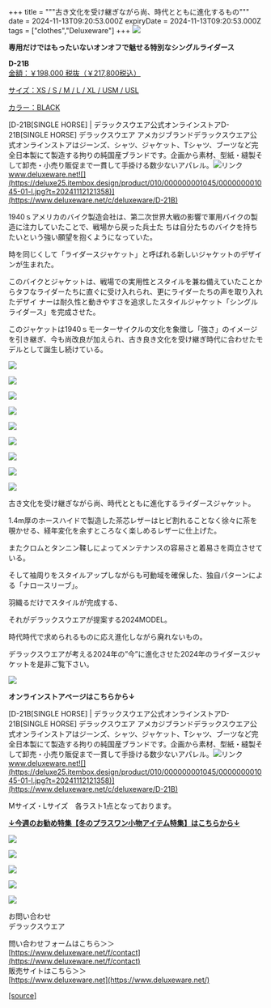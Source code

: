 +++
title = """古き文化を受け継ぎながら尚、時代とともに進化するもの"""
date = 2024-11-13T09:20:53.000Z
expiryDate = 2024-11-13T09:20:53.000Z
tags = ["clothes","Deluxeware"]
+++
[![](https://stat.ameba.jp/user_images/20241113/17/deluxeware/7b/d8/j/o0800120015509575144.jpg)](https://stat.ameba.jp/user_images/20241113/17/deluxeware/7b/d8/j/o0800120015509575144.jpg)

**専用だけではもったいないオンオフで魅せる特別なシングルライダース**

**D-21B**  
[金額：￥198,000 税抜（￥217,800税込）](https://www.deluxeware.net/c/deluxeware/D-21B)

[サイズ：XS / S / M / L / XL / USM / USL](https://www.deluxeware.net/c/deluxeware/D-21B)

[カラー：BLACK](https://www.deluxeware.net/c/deluxeware/D-21B)

[D-21B\[SINGLE HORSE\] | デラックスウエア公式オンラインストアD-21B\[SINGLE HORSE\] デラックスウエア アメカジブランドデラックスウエア公式オンラインストアはジーンズ、シャツ、ジャケット、Tシャツ、ブーツなど完全日本製にて製造する拘りの純国産ブランドです。企画から素材、型紙・縫製そして卸売・小売り販促まで一貫して手掛ける数少ないアパレル。![リンク](https://c.stat100.ameba.jp/ameblo/symbols/v3.20.0/svg/gray/editor_link.svg)www.deluxeware.net![](https://deluxe25.itembox.design/product/010/000000001045/000000001045-01-l.jpg?t=20241112121358)](https://www.deluxeware.net/c/deluxeware/D-21B)

1940ｓアメリカのバイク製造会社は、第二次世界大戦の影響で軍用バイクの製造に注力していたことで、戦場から戻った兵士た ちは自分たちのバイクを持ちたいという強い願望を抱くようになっていた。

時を同じくして「ライダースジャケット」と呼ばれる新しいジャケットのデザインが生まれた。

このバイクとジャケットは、戦場での実用性とスタイルを兼ね備えていたことからタフなライダーたちに直ぐに受け入れられ、更にライダーたちの声を取り入れたデザイ ナーは耐久性と動きやすさを追求したスタイルジャケット「シングルライダース」を完成させた。

このジャケットは1940ｓモーターサイクルの文化を象徴し「強さ」のイメージを引き継ぎ、今も尚改良が加えられ、古き良き文化を受け継ぎ時代に合わせたモデルとして誕生し続けている。

[![](https://stat.ameba.jp/user_images/20241113/17/deluxeware/00/87/j/o0800120015509579914.jpg)](https://stat.ameba.jp/user_images/20241113/17/deluxeware/00/87/j/o0800120015509579914.jpg)

[![](https://stat.ameba.jp/user_images/20241113/17/deluxeware/cc/7c/j/o0800120015509575148.jpg)](https://stat.ameba.jp/user_images/20241113/17/deluxeware/cc/7c/j/o0800120015509575148.jpg)

[![](https://stat.ameba.jp/user_images/20241113/17/deluxeware/5d/16/j/o0800120015509575149.jpg)](https://stat.ameba.jp/user_images/20241113/17/deluxeware/5d/16/j/o0800120015509575149.jpg)

[![](https://stat.ameba.jp/user_images/20241113/17/deluxeware/af/3f/j/o0800120015509575159.jpg)](https://stat.ameba.jp/user_images/20241113/17/deluxeware/af/3f/j/o0800120015509575159.jpg)

[![](https://stat.ameba.jp/user_images/20241113/17/deluxeware/15/66/j/o0800120015509575153.jpg)](https://stat.ameba.jp/user_images/20241113/17/deluxeware/15/66/j/o0800120015509575153.jpg)

[![](https://stat.ameba.jp/user_images/20241113/17/deluxeware/05/69/j/o0800120015509575157.jpg)](https://stat.ameba.jp/user_images/20241113/17/deluxeware/05/69/j/o0800120015509575157.jpg)

[![](https://stat.ameba.jp/user_images/20241113/17/deluxeware/54/c1/j/o0800120015509575162.jpg)](https://stat.ameba.jp/user_images/20241113/17/deluxeware/54/c1/j/o0800120015509575162.jpg)

[![](https://stat.ameba.jp/user_images/20241113/17/deluxeware/ff/59/j/o0800120015509575165.jpg)](https://stat.ameba.jp/user_images/20241113/17/deluxeware/ff/59/j/o0800120015509575165.jpg)

[![](https://stat.ameba.jp/user_images/20241106/09/deluxeware/b1/f4/j/o0800120015506741594.jpg)](https://stat.ameba.jp/user_images/20241106/09/deluxeware/b1/f4/j/o0800120015506741594.jpg)

古き文化を受け継ぎながら尚、時代とともに進化するライダースジャケット。

1.4m厚のホースハイドで製造した茶芯レザーはヒビ割れることなく徐々に茶を覗かせる、経年変化を余すところなく楽しめるレザーに仕上げた。

またクロムとタンニン鞣しによってメンテナンスの容易さと着易さを両立させている。

そして袖周りをスタイルアップしながらも可動域を確保した、独自パターンによる「ナロースリーブ」。

羽織るだけでスタイルが完成する、

それがデラックスウエアが提案する2024MODEL。

時代時代で求められるものに応え進化しながら廃れないもの。

デラックスウエアが考える2024年の”今”に進化させた2024年のライダースジャケットを是非ご覧下さい。

[![](https://stat.ameba.jp/user_images/20241106/16/deluxeware/4d/75/j/o0800080015506872624.jpg)](https://stat.ameba.jp/user_images/20241106/16/deluxeware/4d/75/j/o0800080015506872624.jpg)

**オンラインストアページはこちらから↓**

[D-21B\[SINGLE HORSE\] | デラックスウエア公式オンラインストアD-21B\[SINGLE HORSE\] デラックスウエア アメカジブランドデラックスウエア公式オンラインストアはジーンズ、シャツ、ジャケット、Tシャツ、ブーツなど完全日本製にて製造する拘りの純国産ブランドです。企画から素材、型紙・縫製そして卸売・小売り販促まで一貫して手掛ける数少ないアパレル。![リンク](https://c.stat100.ameba.jp/ameblo/symbols/v3.20.0/svg/gray/editor_link.svg)www.deluxeware.net![](https://deluxe25.itembox.design/product/010/000000001045/000000001045-01-l.jpg?t=20241112121358)](https://www.deluxeware.net/c/deluxeware/D-21B)

Mサイズ・Lサイズ　各ラスト1点となっております。

[**↓今週のお勧め特集【冬のプラスワン小物アイテム特集】はこちらから↓**](https://www.deluxeware.net/c/tokusyu2)

[![](https://stat.ameba.jp/user_images/20241113/16/deluxeware/9c/6b/j/o0800080015509560785.jpg?caw=800)](https://www.deluxeware.net/c/tokusyu2)

[![](https://stat.ameba.jp/user_images/20240614/12/deluxeware/fb/b4/j/o0800026015451324172.jpg?caw=800)](https://www.deluxeware.net/c/2024FWreserveall)

[![](https://stat.ameba.jp/user_images/20240315/15/deluxeware/04/7f/j/o0800026015413271803.jpg?caw=800)](https://www.instagram.com/deluxeware/?hl=ja)

[![](https://stat.ameba.jp/user_images/20220415/12/deluxeware/3b/ce/j/o0800026015103175481.jpg?caw=800)](https://www.deluxeware.net/f/headstore)

[![](https://stat.ameba.jp/user_images/20220415/12/deluxeware/d7/c6/j/o0800026015103175487.jpg?caw=800)](https://www.deluxeware.net/)

お問い合わせ  
デラックスウエア

問い合わせフォームはこちら＞＞  
[https://www.deluxeware.net/f/contact](https://www.deluxeware.net/f/contact)  
販売サイトはこちら＞＞  
[https://www.deluxeware.net](https://www.deluxeware.net/)

[[source]](https://ameblo.jp/deluxeware/entry-12874848692.html)
